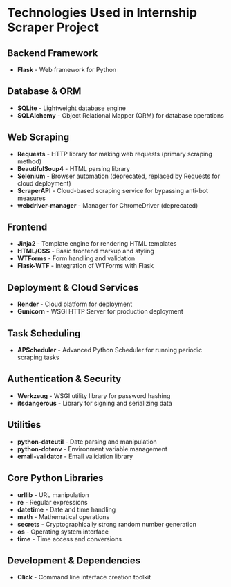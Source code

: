# Technologies Used in Internship Scraper Project

## Backend Framework
- **Flask** - Web framework for Python

## Database & ORM
- **SQLite** - Lightweight database engine
- **SQLAlchemy** - Object Relational Mapper (ORM) for database operations

## Web Scraping
- **Requests** - HTTP library for making web requests (primary scraping method)
- **BeautifulSoup4** - HTML parsing library
- **Selenium** - Browser automation (deprecated, replaced by Requests for cloud deployment)
- **ScraperAPI** - Cloud-based scraping service for bypassing anti-bot measures
- **webdriver-manager** - Manager for ChromeDriver (deprecated)

## Frontend
- **Jinja2** - Template engine for rendering HTML templates
- **HTML/CSS** - Basic frontend markup and styling
- **WTForms** - Form handling and validation
- **Flask-WTF** - Integration of WTForms with Flask

## Deployment & Cloud Services
- **Render** - Cloud platform for deployment
- **Gunicorn** - WSGI HTTP Server for production deployment

## Task Scheduling
- **APScheduler** - Advanced Python Scheduler for running periodic scraping tasks

## Authentication & Security
- **Werkzeug** - WSGI utility library for password hashing
- **itsdangerous** - Library for signing and serializing data

## Utilities
- **python-dateutil** - Date parsing and manipulation
- **python-dotenv** - Environment variable management
- **email-validator** - Email validation library

## Core Python Libraries
- **urllib** - URL manipulation
- **re** - Regular expressions
- **datetime** - Date and time handling
- **math** - Mathematical operations
- **secrets** - Cryptographically strong random number generation
- **os** - Operating system interface
- **time** - Time access and conversions

## Development & Dependencies
- **Click** - Command line interface creation toolkit